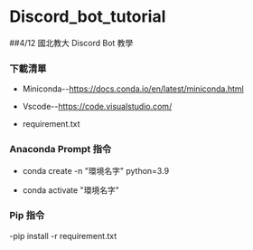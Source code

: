 # Discord_bot_tutorial
##4/12 國北教大 Discord Bot 教學

### 下載清單 

- Miniconda--https://docs.conda.io/en/latest/miniconda.html

- Vscode--https://code.visualstudio.com/

- requirement.txt

### Anaconda Prompt 指令

- conda create -n "環境名字" python=3.9  

- conda activate "環境名字"

### Pip 指令

-pip install -r requirement.txt


